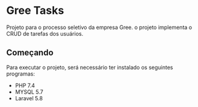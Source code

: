 # Gree Tasks
Projeto para o processo seletivo da empresa Gree. o projeto implementa o CRUD de tarefas dos usuários.

## Começando
Para executar o projeto, será necessário ter instalado os seguintes programas:
- PHP 7.4
- MYSQL 5.7
- Laravel 5.8

